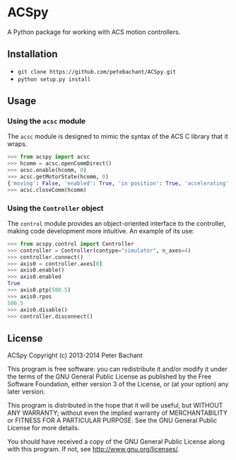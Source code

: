 ACSpy
=====

A Python package for working with ACS motion controllers.

Installation
------------
  - `git clone https://github.com/petebachant/ACSpy.git`
  - `python setup.py install`

Usage
-----
### Using the `acsc` module
The `acsc` module is designed to mimic the syntax of the ACS C library that it wraps. 

```python
>>> from acspy import acsc
>>> hcomm = acsc.openCommDirect()
>>> acsc.enable(hcomm, 0)
>>> acsc.getMotorState(hcomm, 0)
{'moving': False, 'enabled': True, 'in position': True, 'accelerating': False}
>>> acsc.closeComm(hcomm)
```

### Using the `Controller` object
The `control` module provides an object-oriented interface to the controller, making
code development more intuitive. 
An example of its use:

```python
>>> from acspy.control import Controller
>>> controller = Controller(contype="simulator", n_axes=4)
>>> controller.connect()
>>> axis0 = controller.axes[0]
>>> axis0.enable()
>>> axis0.enabled
True
>>> axis0.ptp(500.5)
>>> axis0.rpos
500.5
>>> axis0.disable()
>>> controller.disconnect()
```

License
-------

ACSpy Copyright (c) 2013-2014 Peter Bachant

This program is free software: you can redistribute it and/or modify
it under the terms of the GNU General Public License as published by
the Free Software Foundation, either version 3 of the License, or
(at your option) any later version.

This program is distributed in the hope that it will be useful,
but WITHOUT ANY WARRANTY; without even the implied warranty of
MERCHANTABILITY or FITNESS FOR A PARTICULAR PURPOSE.  See the
GNU General Public License for more details.

You should have received a copy of the GNU General Public License
along with this program.  If not, see <http://www.gnu.org/licenses/>.
